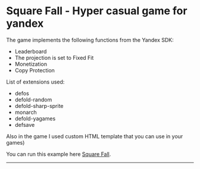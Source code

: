 
# Square Fall - Hyper casual game for yandex

The game implements the following functions from the Yandex SDK:

- Leaderboard
- The projection is set to Fixed Fit
- Monetization
- Copy Protection

List of extensions used:
- defos
- defold-random
- defold-sharp-sprite
- monarch
- defold-yagames
- defsave

Also in the game I used custom HTML template that you can use in your games)

You can run this example here [Square Fall](https://yandex.ru/games/play/165641).

---
